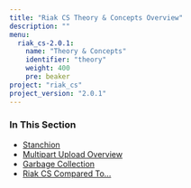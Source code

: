 ```yaml
---
title: "Riak CS Theory & Concepts Overview"
description: ""
menu:
  riak_cs-2.0.1:
    name: "Theory & Concepts"
    identifier: "theory"
    weight: 400
    pre: beaker
project: "riak_cs"
project_version: "2.0.1"
---
```


### In This Section

- [Stanchion](./stanchion)
- [Multipart Upload Overview](../cookbooks/multipart-upload-overview/)
- [Garbage Collection](../cookbooks/garbage-collection)
- [Riak CS Compared To...](./comparisons)
